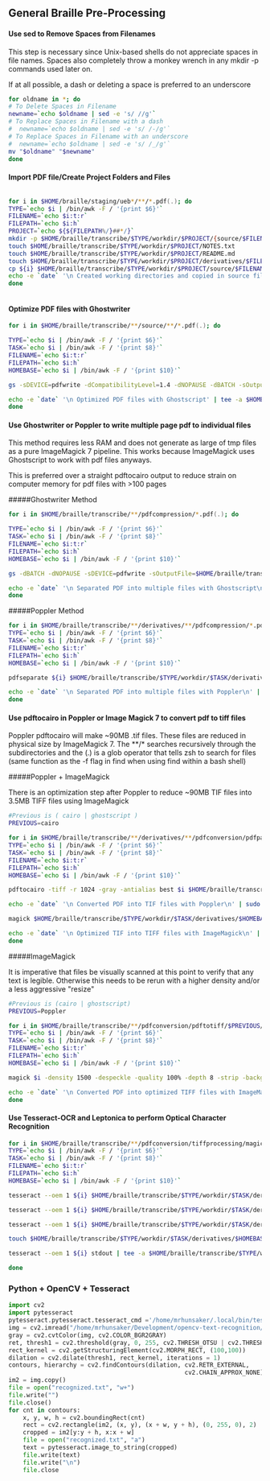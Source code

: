 ## General Braille Pre-Processing 

#### Use sed to Remove Spaces from Filenames

This step is necessary since Unix-based shells do not appreciate spaces in file names. Spaces also completely throw a monkey wrench in any mkdir -p commands used later on.

If at all possible, a dash or deleting a space is preferred to an underscore

```zsh
for oldname in *; do
# To Delete Spaces in Filename
newname=`echo $oldname | sed -e 's/ //g'`
# To Replace Spaces in Filename with a dash
#  newname=`echo $oldname | sed -e 's/ /-/g'`
# To Replace Spaces in Filename with an underscore
#  newname=`echo $oldname | sed -e 's/ /_/g'`
mv "$oldname" "$newname"
done
```

#### Import PDF file/Create Project Folders and Files

``` zsh

for i in $HOME/braille/staging/ueb*/**/*.pdf(.); do
TYPE=`echo $i | /bin/awk -F / '{print $6}'`
FILENAME=`echo $i:t:r`
FILEPATH=`echo $i:h`
PROJECT=`echo ${${FILEPATH%/}##*/}`
mkdir -p $HOME/braille/transcribe/$TYPE/workdir/$PROJECT/{source/$FILENAME/,derivatives/$FILENAME/{pdfsvg/{poppler,magick},pdfcompression,imagepreparation/{magick,opencv,python},ocr/{poppler/{html,txt,xml},pytesseract/txt,tesseractocr/{hocr,pdf,txt}},pdfconversion/{pdfpaginate/{ghostscript,cairo},pdftotiff/{cairo/optimized,magick,python}},textprocessing/{nimas,pretext,text,xhtml,xml},uebtranscription/{liblouisutdml,pretext}},scripts,finaltranscription/$FILENAME}
touch $HOME/braille/transcribe/$TYPE/workdir/$PROJECT/NOTES.txt
touch $HOME/braille/transcribe/$TYPE/workdir/$PROJECT/README.md
touch $HOME/braille/transcribe/$TYPE/workdir/$PROJECT/derivatives/$FILENAME/Updates.txt
cp ${i} $HOME/braille/transcribe/$TYPE/workdir/$PROJECT/source/$FILENAME/
echo -e `date` '\n Created working directories and copied in source files\n' | tee -a $HOME/braille/transcribe/$TYPE/workdir/$PROJECT/derivatives/$FILENAME/Updates.txt
done



```
#### Optimize PDF files with Ghostwriter

``` zsh
for i in $HOME/braille/transcribe/**/source/**/*.pdf(.); do

TYPE=`echo $i | /bin/awk -F / '{print $6}'`
TASK=`echo $i | /bin/awk -F / '{print $8}'`
FILENAME=`echo $i:t:r`
FILEPATH=`echo $i:h`
HOMEBASE=`echo $i | /bin/awk -F / '{print $10}'`

gs -sDEVICE=pdfwrite -dCompatibilityLevel=1.4 -dNOPAUSE -dBATCH -sOutputFile=$HOME/braille/transcribe/$TYPE/workdir/$TASK/derivatives/$HOMEBASE/pdfcompression/"$FILENAME".pdf ${i}

echo -e `date` '\n Optimized PDF files with Ghostscript' | tee -a $HOME/braille/transcribe/$TYPE/workdir/$TASK/derivatives/$FILENAME/Updates.txt
done
```

#### Use Ghostwriter or Poppler to write multiple page pdf to individual files  

This method requires less RAM and does not generate as large of tmp files as a pure ImageMagick 7 pipeline. This works because ImageMagick uses Ghostscript to work with pdf files anyways. 

This is preferred over a straight pdftocairo output to reduce strain on computer memory for pdf files with >100 pages

#####Ghostwriter Method

```zsh
for i in $HOME/braille/transcribe/**/pdfcompression/*.pdf(.); do     

TYPE=`echo $i | /bin/awk -F / '{print $6}'`
TASK=`echo $i | /bin/awk -F / '{print $8}'`
FILENAME=`echo $i:t:r`
FILEPATH=`echo $i:h`
HOMEBASE=`echo $i | /bin/awk -F / '{print $10}'`

gs -dBATCH -dNOPAUSE -sDEVICE=pdfwrite -sOutputFile=$HOME/braille/transcribe/$TYPE/workdir/$TASK/derivatives/$HOMEBASE/pdfconversion/pdfpaginate/ghostscript/"$FILENAME"_%04d.pdf ${i}

echo -e `date` '\n Separated PDF into multiple files with Ghostscript\n' | tee -a $HOME/braille/transcribe/$TYPE/workdir/$TASK/derivatives/$FILENAME/Updates.txt
done
```

#####Poppler Method

```zsh
for i in $HOME/braille/transcribe/**/derivatives/**/pdfcompression/*.pdf(.); do  
TYPE=`echo $i | /bin/awk -F / '{print $6}'`
TASK=`echo $i | /bin/awk -F / '{print $8}'`
FILENAME=`echo $i:t:r`
FILEPATH=`echo $i:h`
HOMEBASE=`echo $i | /bin/awk -F / '{print $10}'`

pdfseparate ${i} $HOME/braille/transcribe/$TYPE/workdir/$TASK/derivatives/$HOMEBASE/pdfconversion/pdfpaginate/cairo/"$FILENAME"_%04d.pdf

echo -e `date` '\n Separated PDF into multiple files with Poppler\n' | tee -a $HOME/braille/transcribe/$TYPE/workdir/$TASK/derivatives/$FILENAME/Updates.txt
done
```

#### Use pdftocairo in Poppler  or Image Magick 7 to convert pdf to tiff files 

Poppler pdftocairo will make ~90MB .tif files. These files are reduced in physical size by ImageMagick 7. The \**/\* searches recursively through the subdirectories and the (.) is a glob operator that tells zsh to search for files (same function as the  -f flag in find when using find within a bash shell)

#####Poppler + ImageMagick

There is an optimization step after Poppler to reduce ~90MB TIF files into 3.5MB TIFF files using ImageMagick

```zsh
#Previous is ( cairo | ghostscript )
PREVIOUS=cairo

for i in $HOME/braille/transcribe/**/derivatives/**/pdfconversion/pdfpaginate/$PREVIOUS/*.pdf(.); do
TYPE=`echo $i | /bin/awk -F / '{print $6}'`
TASK=`echo $i | /bin/awk -F / '{print $8}'`
FILENAME=`echo $i:t:r`
FILEPATH=`echo $i:h`
HOMEBASE=`echo $i | /bin/awk -F / '{print $10}'`

pdftocairo -tiff -r 1024 -gray -antialias best $i $HOME/braille/transcribe/$TYPE/workdir/$TASK/derivatives/$HOMEBASE/pdfconversion/pdftotiff/cairo/"$FILENAME"

echo -e `date` '\n Converted PDF into TIF files with Poppler\n' | sudo tee -a $HOME/braille/transcribe/$TYPE/workdir/$TASK/derivatives/$HOMEBASE/Updates.txt

magick $HOME/braille/transcribe/$TYPE/workdir/$TASK/derivatives/$HOMEBASE/pdfconversion/pdftotiff/cairo/*.tif -quality 100% -depth 8 -strip -bordercolor white -border 2 -background white -alpha remove -alpha off $HOME/braille/transcribe/$TYPE/workdir/$TASK/derivatives/$HOMEBASE/pdfconversion/pdftotiff/cairo/optimized/"$FILENAME".tiff

echo -e `date` '\n Optimized TIF into TIFF files with ImageMagick\n' | sudo tee -a $HOME/braille/transcribe/$TYPE/workdir/$TASK/derivatives/$HOMEBASE/Updates.txt
done
```

#####ImageMagick

It is imperative that files be visually scanned at this point to verify that any text is legible. Otherwise this needs to be rerun with a higher density and/or a less aggressive "resize"

```zsh
#Previous is (cairo | ghostscript)
PREVIOUS=Poppler

for i in $HOME/braille/transcribe/**/pdfconversion/pdftotiff/$PREVIOUS/*.pdf; do
TYPE=`echo $i | /bin/awk -F / '{print $6}'`
TASK=`echo $i | /bin/awk -F / '{print $8}'`
FILENAME=`echo $i:t:r`
FILEPATH=`echo $i:h`
HOMEBASE=`echo $i | /bin/awk -F / '{print $10}'`

magick $i -density 1500 -despeckle -quality 100% -depth 8 -strip -background white -bordercolor white -border 1x1 -alpha remove -alpha off -resize 50% $HOME/braille/transcribe/$TYPE/workdir/$TASK/derivatives/$HOMEBASE/pdfconversion/tiffprocessing/magick/"$FILENAME".tiff

echo -e `date` '\n Converted PDF into optimized TIFF files with ImageMagick\n' | tee -a $HOME/braille/transcribe/$TYPE/workdir/$TASK/derivatives/$HOMEBASE/Updates.txt
done
```

#### Use Tesseract-OCR and Leptonica to perform Optical Character Recognition

```zsh
for i in $HOME/braille/transcribe/**/pdfconversion/tiffprocessing/magick/*.tiff(.); do
TYPE=`echo $i | /bin/awk -F / '{print $6}'`
TASK=`echo $i | /bin/awk -F / '{print $8}'`
FILENAME=`echo $i:t:r`
FILEPATH=`echo $i:h`
HOMEBASE=`echo $i | /bin/awk -F / '{print $10}'`

tesseract --oem 1 ${i} $HOME/braille/transcribe/$TYPE/workdir/$TASK/derivatives/$HOMEBASE/ocr/tesseractocr/pdf/"$FILENAME"  pdf

tesseract --oem 1 ${i} $HOME/braille/transcribe/$TYPE/workdir/$TASK/derivatives/$HOMEBASE/ocr/tesseractocr/hocr/"$FILENAME""hocr"  hocr

tesseract --oem 1 ${i} $HOME/braille/transcribe/$TYPE/workdir/$TASK/derivatives/$HOMEBASE/ocr/tesseractocr/txt/"$FILENAME" 

touch $HOME/braille/transcribe/$TYPE/workdir/$TASK/derivatives/$HOMEBASE/ocr/tesseractocr/pdf/"$HOMEBASE"_textout.txt

tesseract --oem 1 ${i} stdout | tee -a $HOME/braille/transcribe/$TYPE/workdir/$TASK/derivatives/$HOMEBASE/ocr/tesseractocr/pdf/"$HOMEBASE"_textout.txt

done
```

### Python + OpenCV + Tesseract

```python
import cv2 
import pytesseract 
pytesseract.pytesseract.tesseract_cmd ='/home/mrhunsaker/.local/bin/tesseract'
img = cv2.imread("/home/mrhunsaker/Development/opencv-text-recognition/Book07_0041.tiff") 
gray = cv2.cvtColor(img, cv2.COLOR_BGR2GRAY) 
ret, thresh1 = cv2.threshold(gray, 0, 255, cv2.THRESH_OTSU | cv2.THRESH_BINARY_INV) 
rect_kernel = cv2.getStructuringElement(cv2.MORPH_RECT, (100,100)) 
dilation = cv2.dilate(thresh1, rect_kernel, iterations = 1)  
contours, hierarchy = cv2.findContours(dilation, cv2.RETR_EXTERNAL,  
                                                 cv2.CHAIN_APPROX_NONE) 
im2 = img.copy() 
file = open("recognized.txt", "w+") 
file.write("") 
file.close() 
for cnt in contours: 
    x, y, w, h = cv2.boundingRect(cnt) 
    rect = cv2.rectangle(im2, (x, y), (x + w, y + h), (0, 255, 0), 2) 
    cropped = im2[y:y + h, x:x + w] 
    file = open("recognized.txt", "a") 
    text = pytesseract.image_to_string(cropped) 
    file.write(text) 
    file.write("\n") 
    file.close 
```

